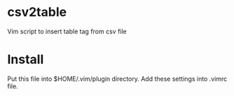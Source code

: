csv2table
==============

Vim script to insert table tag from csv file


Install
==============

Put this file into $HOME/.vim/plugin directory. Add these settings into .vimrc file.
